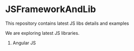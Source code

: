 JSFrameworkAndLib
=================

This repository contains latest JS libs details and examples

We are exploring latest JS libraries.

1. Angular JS

